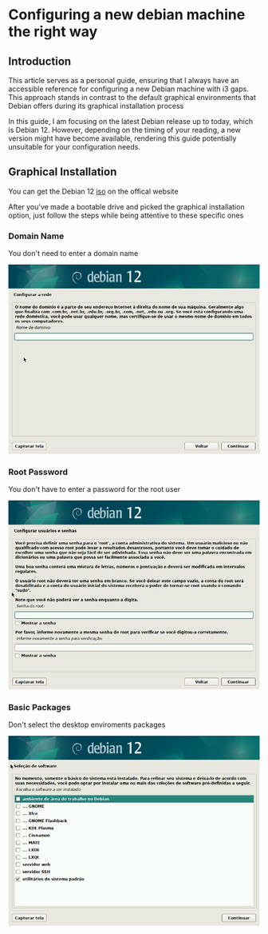 # Configuring a new debian machine the right way

## Introduction 

This article serves as a personal guide, ensuring that I always have an accessible reference for configuring a new Debian machine with i3 gaps. This approach stands in contrast to the default graphical environments that Debian offers during its graphical installation process

In this guide, I am focusing on the latest Debian release up to today, which is Debian 12. However, depending on the timing of your reading, a new version might have become available, rendering this guide potentially unsuitable for your configuration needs.

## Graphical Installation

You can get the Debian 12 [iso](https://cdimage.debian.org/debian-cd/current/amd64/iso-cd/debian-12.1.0-amd64-netinst.iso) on the offical website

After you've made a bootable drive and picked the graphical installation option, just follow the steps while being attentive to these specific ones

### Domain Name

You don't need to enter a domain name

![domain-step-image](./assets/5-select-domain.png)

### Root Password

You don't have to enter a password for the root user

![root-password-step-image](./assets/6-users-config-root.png)

### Basic Packages

Don't select the desktop enviroments packages

![basic-packages-step-images](./assets/20-software-selection-without-debian-desktop-enviroment.png)
